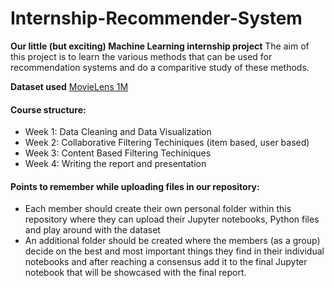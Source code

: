 # Internship-Recommender-System
**Our little (but exciting) Machine Learning internship project**
The aim of this project is to learn the various methods that can be used for recommendation systems and do a comparitive study of these methods.

**Dataset used**
 [MovieLens 1M](https://grouplens.org/datasets/movielens/1m/)

#### Course structure:
* Week 1: Data Cleaning and Data Visualization
* Week 2: Collaborative Filtering Techiniques (item based, user based)
* Week 3: Content Based Filtering Techiniques
* Week 4: Writing the report and presentation

#### Points to remember while uploading files in our repository:
* Each member should create their own personal folder within this repository where they can upload their Jupyter notebooks, Python files and play around with the dataset
* An additional folder should be created where the members (as a group) decide on the best and most important things they find in their individual notebooks and after reaching a consensus add it to the final Jupyter notebook that will be showcased with the final report.
